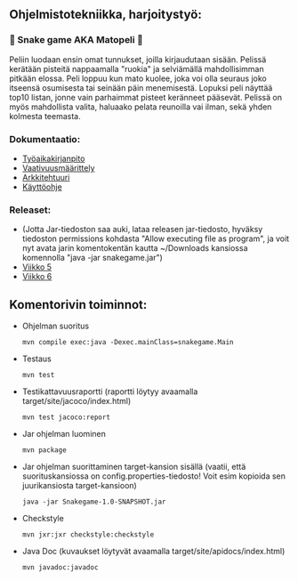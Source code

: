 ## Ohjelmistotekniikka, harjoitystyö:

###  :snake: Snake game AKA Matopeli  :bug:
Peliin luodaan ensin omat tunnukset, joilla kirjaudutaan sisään. Pelissä kerätään pisteitä nappaamalla "ruokia" ja selviämällä mahdollisimman pitkään elossa. Peli loppuu kun mato kuolee, joka voi olla seuraus joko itseensä osumisesta tai seinään päin menemisestä. Lopuksi peli näyttää top10 listan, jonne vain parhaimmat pisteet keränneet pääsevät. Pelissä on myös mahdollista valita, haluaako pelata reunoilla vai ilman, sekä yhden kolmesta teemasta.


### Dokumentaatio:
* [Työaikakirjanpito](https://github.com/johannaval/ot-harjoitustyo/blob/master/dokumentaatio/tyoaikakirjanpito.md)
* [Vaativuusmäärittely](https://github.com/johannaval/ot-harjoitustyo/blob/master/dokumentaatio/vaatimusmaarittely.md)
* [Arkkitehtuuri](https://github.com/johannaval/ot-harjoitustyo/blob/master/dokumentaatio/arkkitehtuuri.md)
* [Käyttöohje](https://github.com/johannaval/ot-harjoitustyo/blob/master/dokumentaatio/kayttoohje.md)


### Releaset: 
* (Jotta Jar-tiedoston saa auki, lataa releasen jar-tiedosto, hyväksy tiedoston permissions kohdasta "Allow executing file as program", ja voit nyt avata jarin komentokentän kautta ~/Downloads kansiossa komennolla "java -jar snakegame.jar")
* [Viikko 5](https://github.com/johannaval/ot-harjoitustyo/releases/tag/viikko5)
* [Viikko 6](https://github.com/johannaval/ot-harjoitustyo/releases/tag/2)


## Komentorivin toiminnot:

 * Ohjelman suoritus 
 
   ```mvn compile exec:java -Dexec.mainClass=snakegame.Main```
   
   
* Testaus 

   ```mvn test```
   
   
* Testikattavuusraportti (raportti löytyy avaamalla target/site/jacoco/index.html)

   ```mvn test jacoco:report```
   
   
* Jar ohjelman luominen 

   ```mvn package```
   
   
* Jar ohjelman suorittaminen target-kansion sisällä (vaatii, että suorituskansiossa on config.properties-tiedosto! Voit esim kopioida sen juurikansiosta target-kansioon)

   ```java -jar Snakegame-1.0-SNAPSHOT.jar```
   
   
* Checkstyle

   ```mvn jxr:jxr checkstyle:checkstyle```
   
   
* Java Doc (kuvaukset löytyvät avaamalla target/site/apidocs/index.html)

   ```mvn javadoc:javadoc```
